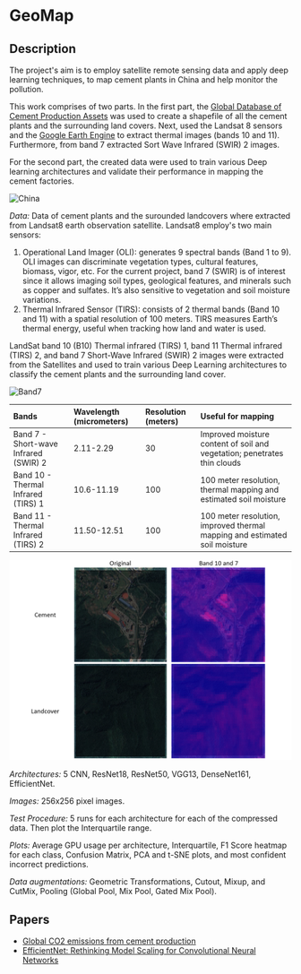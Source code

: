 # GeoMap

## Description

The project's aim is to employ satellite remote sensing data and apply deep learning techniques, to map cement plants in China and help monitor the pollution. 

This work comprises of two parts. In the first part, the [Global Database of Cement Production Assets](https://www.cgfi.ac.uk/spatial-finance-initiative/geoasset-project/geoasset-databases/) was used to create a shapefile of all the cement plants and the surrounding land covers. Next, used the Landsat 8 sensors and the [Google Earth Engine](https://earthengine.google.com/) to extract thermal images (bands 10 and 11). Furthermore, from band 7 extracted Sort Wave Infrared (SWIR) 2 images.

For the second part, the created data were used to train various Deep learning architectures and validate their performance in mapping the cement factories. 

![China](https://github.com/gvsam7/GeoMap/blob/main/Images/China_cement.PNG)

*Data:* Data of cement plants and the surounded landcovers where extracted from Landsat8 earth observation satellite. Landsat8 employ's two main sensors:
1. Operational Land Imager (OLI): generates 9 spectral bands (Band 1 to 9). OLI images can discriminate vegetation types, cultural features, biomass, vigor, etc. For the current project, band 7 (SWIR) is of interest since it allows imaging soil types, geological features, and minerals such as copper and sulfates. It’s also sensitive to vegetation and soil moisture variations. 
2. Thermal Infrared Sensor (TIRS): consists of 2 thermal bands (Band 10 and 11) with a spatial resolution of 100 meters. TIRS measures Earth’s thermal energy, useful when tracking how land and water is used.

LandSat band 10 (B10) Thermal infrared (TIRS) 1, band 11 Thermal infrared (TIRS) 2, and band 7 Short-Wave Infrared (SWIR) 2 images were extracted from the Satellites and used to train various Deep Learning architectures to classify the cement plants and the surrounding land cover.

![Band7](https://github.com/gvsam7/GeoMap/blob/main/Images/B7_ThermalInfraRed.PNG)

| Bands                                 | Wavelength (micrometers) | Resolution (meters) | Useful for mapping                                                         |
| :---                                  | :---                    | :---                 | :----                                                                      |
| Band 7 - Short-wave Infrared (SWIR) 2 | 2.11-2.29               | 30                   | Improved moisture content of soil and vegetation; penetrates thin clouds   |
| Band 10 - Thermal Infrared (TIRS) 1   | 10.6-11.19              | 100                  | 100 meter resolution, thermal mapping and estimated soil moisture          |
| Band 11 - Thermal Infrared (TIRS) 2   | 11.50-12.51             | 100                  | 100 meter resolution, improved thermal mapping and estimated soil moisture |

<p align="center">
<img src="https://github.com/gvsam7/GeoMap/blob/main/Images/B7B10_ThermalInfraRed.PNG">
</p>

*Architectures:* 5 CNN, ResNet18, ResNet50, VGG13, DenseNet161, EfficientNet.

*Images:* 256x256 pixel images.

*Test Procedure:* 5 runs for each architecture for each of the compressed data. Then plot the Interquartile range.

*Plots:* Average GPU usage per architecture, Interquartile, F1 Score heatmap for each class, Confusion Matrix, PCA and t-SNE plots, and most confident incorrect predictions.

*Data augmentations:* Geometric Transformations, Cutout, Mixup, and CutMix, Pooling (Global Pool, Mix Pool, Gated Mix Pool).

## Papers
- [Global CO2 emissions from cement production](https://essd.copernicus.org/articles/10/195/2018/)
- [EfficientNet: Rethinking Model Scaling for Convolutional Neural Networks](https://arxiv.org/abs/1905.11946)